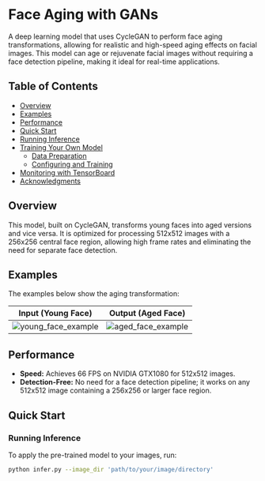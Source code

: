# Face Aging with GANs

A deep learning model that uses CycleGAN to perform face aging transformations, allowing for realistic and high-speed aging effects on facial images. This model can age or rejuvenate facial images without requiring a face detection pipeline, making it ideal for real-time applications.

## Table of Contents

- [Overview](#overview)
- [Examples](#examples)
- [Performance](#performance)
- [Quick Start](#quick-start)
- [Running Inference](#running-inference)
- [Training Your Own Model](#training-your-own-model)
  - [Data Preparation](#data-preparation)
  - [Configuring and Training](#configuring-and-training)
- [Monitoring with TensorBoard](#monitoring-with-tensorboard)
- [Acknowledgments](#acknowledgments)

## Overview

This model, built on CycleGAN, transforms young faces into aged versions and vice versa. It is optimized for processing 512x512 images with a 256x256 central face region, allowing high frame rates and eliminating the need for separate face detection.

## Examples

The examples below show the aging transformation:

| Input (Young Face)       | Output (Aged Face)       |
|--------------------------|--------------------------|
| ![young_face_example]()  | ![aged_face_example]()   |

## Performance

- **Speed:** Achieves 66 FPS on NVIDIA GTX1080 for 512x512 images.
- **Detection-Free:** No need for a face detection pipeline; it works on any 512x512 image containing a 256x256 or larger face region.

## Quick Start

### Running Inference

To apply the pre-trained model to your images, run:

```bash
python infer.py --image_dir 'path/to/your/image/directory'
